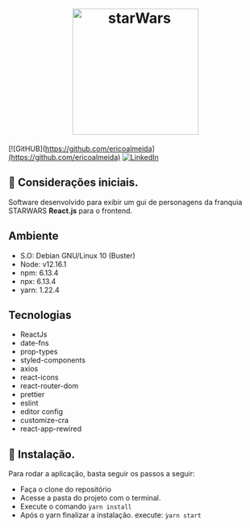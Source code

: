 <h1 align="center">
  <img alt="starWars" title="starWars" src="https://i.ibb.co/bRPVM6t/logo.png" width="250px" />
</h1>

[![GitHUB](https://github.com/ericoalmeida](https://github.com/ericoalmeida)
[![LinkedIn](https://www.linkedin.com/in/almeidaerico/)](https://www.linkedin.com/in/almeidaerico/)

## 🚀 Considerações iniciais.

Software desenvolvido para exibir um gui de personagens da franquia STARWARS **React.js** para o frontend.

## Ambiente
- S.O: Debian GNU/Linux 10 (Buster)
- Node: v12.16.1
- npm: 6.13.4
- npx: 6.13.4
- yarn: 1.22.4

## Tecnologias
- ReactJs
- date-fns
- prop-types
- styled-components
- axios
- react-icons
- react-router-dom
- prettier
- eslint
- editor config
- customize-cra
- react-app-rewired


## 🚀 Instalação.

Para rodar a aplicação, basta seguir os passos a seguir:

- Faça o clone do repositório
- Acesse a pasta do projeto com o terminal.
- Execute o comando ```ỳarn install```
- Após o yarn finalizar a instalação. execute: ```ỳarn start```
